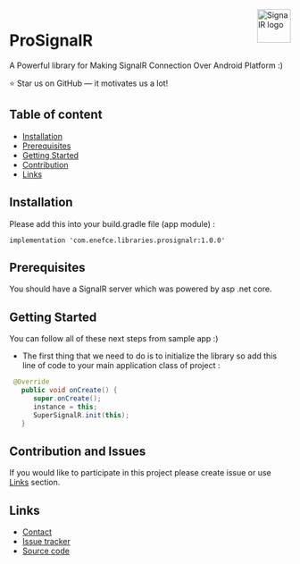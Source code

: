 <img src="https://miro.medium.com/max/720/0*ILbItnzDfSZhZwSn.png" alt="SignalR logo" title="SignalR" align="right" height="60" />

# ProSignalR

A Powerful library for Making SignalR Connection Over Android Platform :)

:star: Star us on GitHub — it motivates us a lot!

## Table of content

- [Installation](#installation)
- [Prerequisites](#prerequisites)
- [Getting Started](#getting-started)
- [Contribution](#contribution-and-issues)
- [Links](#links)

## Installation

Please add this into your build.gradle file (app module) :

```
implementation 'com.enefce.libraries.prosignalr:1.0.0'
```

## Prerequisites

You should have a SignalR server which was powered by asp .net core.


## Getting Started

You can follow all of these next steps from sample app :)

* The first thing that we need to do is to initialize the library so add this line of code to your main application class of project :
```java
 @Override
   public void onCreate() {
      super.onCreate();
      instance = this;
      SuperSignalR.init(this);
   }
   ```


## Contribution and Issues

If you would like to participate in this project please create issue or use [Links](#links) section.


## Links

* [Contact](https://t.me/soheil_4ever)
* [Issue tracker](https://github.com/soheil-mohammadi/ProSignalR/issues)
* [Source code](https://github.com/soheil-mohammadi/ProSignalR)
